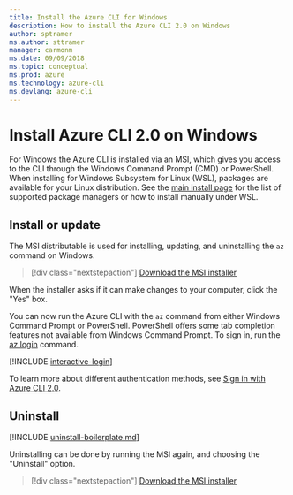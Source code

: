 ```yaml
---
title: Install the Azure CLI for Windows
description: How to install the Azure CLI 2.0 on Windows
author: sptramer
ms.author: sttramer
manager: carmonm
ms.date: 09/09/2018
ms.topic: conceptual
ms.prod: azure
ms.technology: azure-cli
ms.devlang: azure-cli
---
```


# Install Azure CLI 2.0 on Windows

For Windows the Azure CLI is installed via an MSI, which gives you access to the CLI through the Windows Command Prompt (CMD) or PowerShell.
When installing for Windows Subsystem for Linux (WSL), packages are available for your Linux distribution. See the [main install page](install-azure-cli.md)
for the list of supported package managers or how to install manually under WSL.

## Install or update

The MSI distributable is used for installing, updating, and uninstalling the `az` command on Windows.

> [!div class="nextstepaction"]
> [Download the MSI installer](https://aka.ms/installazurecliwindows)

When the installer asks if it can make changes to your computer, click the "Yes" box.

You can now run the Azure CLI with the `az` command from either Windows Command Prompt or PowerShell. PowerShell offers some tab completion features
not available from Windows Command Prompt. To sign in, run the [az login](/cli/azure/reference-index#az-login) command.

[!INCLUDE [interactive-login](includes/interactive-login.md)]

To learn more about different authentication methods, see [Sign in with Azure CLI 2.0](authenticate-azure-cli.md).

## Uninstall

[!INCLUDE [uninstall-boilerplate.md](includes/uninstall-boilerplate.md)]

Uninstalling can be done by running the MSI again, and choosing the "Uninstall" option.

> [!div class="nextstepaction"]
> [Download the MSI installer](https://aka.ms/installazurecliwindows)
